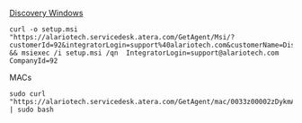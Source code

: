 [Discovery Windows](https://alariotech.servicedesk.atera.com/GetAgent/Msi/?customerId=92&integratorLogin=support%40alariotech.com&customerName=Discovery%20Bicycle%20Tours)
```
curl -o setup.msi "https://alariotech.servicedesk.atera.com/GetAgent/Msi/?customerId=92&integratorLogin=support%40alariotech.com&customerName=Discovery%20Bicycle%20Tours" && msiexec /i setup.msi /qn  IntegratorLogin=support@alariotech.com CompanyId=92
```

MACs
```
sudo curl "https://alariotech.servicedesk.atera.com/GetAgent/mac/0033z00002zDykmAAC/92" | sudo bash
```

